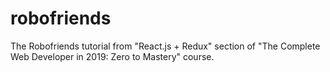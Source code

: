 # robofriends
The Robofriends tutorial from "React.js + Redux" section of "The Complete Web Developer in 2019: Zero to Mastery" course.
